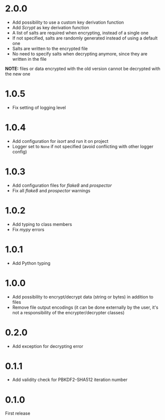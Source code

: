 # 2.0.0

- Add possibility to use a custom key derivation function
- Add _Scrypt_ as key derivation function
- A list of salts are required when encrypting, instead of a single one
- If not specified, salts are randomly generated instead of using a default one
- Salts are written to the encrypted file
- No need to specify salts when decrypting anymore, since they are written in the file

**NOTE:** files or data encrypted with the old version cannot be decrypted with the new one

# 1.0.5

- Fix setting of logging level

# 1.0.4

- Add configuration for _isort_ and run it on project
- Logger set to `None` if not specified (avoid conflicting with other logger config)

# 1.0.3

- Add configuration files for _flake8_ and _prospector_
- Fix all _flake8_ and _prospector_ warnings

# 1.0.2

- Add typing to class members
- Fix _mypy_ errors

# 1.0.1

- Add Python typing

# 1.0.0

- Add possibility to encrypt/decrypt data (string or bytes) in addition to files
- Remove file output encodings (it can be done externally by the user, it's not a responsibility of the encrypter/decrypter classes)

# 0.2.0

- Add exception for decrypting error

# 0.1.1

- Add validity check for PBKDF2-SHA512 iteration number

# 0.1.0

First release
